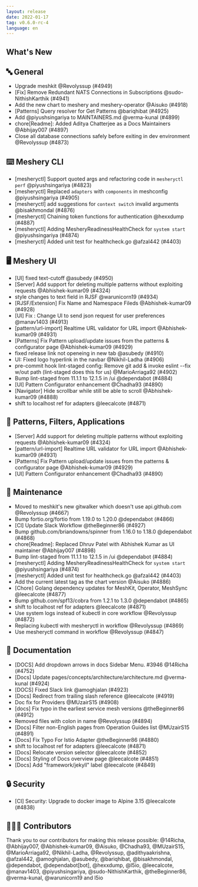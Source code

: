 ```yaml
---
layout: release
date: 2022-01-17
tag: v0.6.0-rc-4
language: en
---
```


## What's New

## 🔤 General

- Upgrade meshkit @Revolyssup (#4949)
- [Fix] Remove Redundant NATS Connections in Subscriptions @sudo-NithishKarthik (#4941)
- Add the new chart to meshery and meshery-operator @Aisuko (#4918)
- [Patterns] Query resolver for Get Patterns @bariqhibat (#4925)
- Add @piyushsingariya to MAINTAINERS.md @verma-kunal (#4899)
- chore\[Readme\]: Added Aditya Chatterjee as a Docs Maintainers @Abhijay007 (#4897)
- Close all database connections safely before exiting in dev environment @Revolyssup (#4873)

## ⌨️ Meshery CLI

- [mesheryctl] Support quoted args and refactoring code in `mesheryctl perf` @piyushsingariya (#4823)
- [mesheryctl] Replaced `adapters` with `components` in meshconfig @piyushsingariya (#4905)
- [mesheryctl] add suggestions for `context switch` invalid arguments @bisakhmondal (#4876)
- [mesheryctl] Chaining token functions for authentication @hexxdump (#4887)
- [mesheryctl] Adding MesheryReadinessHealthCheck for `system start` @piyushsingariya (#4874)
- [mesheryctl] Added unit test for healthcheck.go @afzal442 (#4403)

## 🖥 Meshery UI

- [UI] fixed text-cutoff @asubedy (#4950)
- [Server] Add support for deleting multiple patterns without exploiting requests @Abhishek-kumar09 (#4324)
- style changes to text field in RJSF @warunicorn19 (#4934)
- [RJSF/Extension] Fix Name and Namespace Fileds @Abhishek-kumar09 (#4928)
- [UI] Fix : Change UI to send json request for user preferences @manav1403 (#4913)
- [pattern/url-import] Realtime URL validator for URL import @Abhishek-kumar09 (#4931)
- [Patterns] Fix Pattern upload/update issues from the patterns & configurator page @Abhishek-kumar09 (#4929)
- fixed release link not openeing in new tab @asubedy (#4910)
- UI: Fixed logo hyperlink in the navbar @Nikhil-Ladha (#4906)
- pre-commit hook lint-staged config: Remove git add & invoke eslint --fix w/out path (lint-staged does this for us) @MarioArriaga92 (#4902)
- Bump lint-staged from 11.1.1 to 12.1.5 in /ui @dependabot (#4884)
- [UI] Pattern Configurator enhancement @Chadha93 (#4890)
- [Navigator] Hide scrollbar while still be able to scroll @Abhishek-kumar09 (#4888)
- shift to localhost ref for adapters @leecalcote (#4871)

## 🔋 Patterns, Filters, Applications

- [Server] Add support for deleting multiple patterns without exploiting requests @Abhishek-kumar09 (#4324)
- [pattern/url-import] Realtime URL validator for URL import @Abhishek-kumar09 (#4931)
- [Patterns] Fix Pattern upload/update issues from the patterns & configurator page @Abhishek-kumar09 (#4929)
- [UI] Pattern Configurator enhancement @Chadha93 (#4890)

## 🧰 Maintenance

- Moved to meshkit's new gitwalker which doesn't use api.github.com @Revolyssup (#4667)
- Bump fortio.org/fortio from 1.19.0 to 1.20.0 @dependabot (#4866)
- [Cl] Update Slack Workflow @theBeginner86 (#4927)
- Bump github.com/briandowns/spinner from 1.16.0 to 1.18.0 @dependabot (#4868)
- chore\[Readme\]: Replaced Dhruv Patel with Abhishek Kumar as UI maintainer @Abhijay007 (#4898)
- Bump lint-staged from 11.1.1 to 12.1.5 in /ui @dependabot (#4884)
- [mesheryctl] Adding MesheryReadinessHealthCheck for `system start` @piyushsingariya (#4874)
- [mesheryctl] Added unit test for healthcheck.go @afzal442 (#4403)
- Add the current latest tag as the chart version @Aisuko (#4886)
- [Chore] Golang dependency updates for MeshKit, Operator, MeshSync @leecalcote (#4877)
- Bump github.com/spf13/cobra from 1.2.1 to 1.3.0 @dependabot (#4865)
- shift to localhost ref for adapters @leecalcote (#4871)
- Use system logs instead of kubectl in core workflow @Revolyssup (#4872)
- Replacing kubectl with mesheryctl in workflow @Revolyssup (#4869)
- Use mesheryctl command in workflow @Revolyssup (#4847)

## 📖 Documentation

- [DOCS] Add dropdown arrows in docs Sidebar Menu. #3946 @14Richa (#4752)
- [Docs] Update pages/concepts/architecture/architecture.md @verma-kunal (#4924)
- [DOCS] Fixed Slack link @amoghjalan (#4923)
- [Docs] Redirect from trailing slash reference @leecalcote (#4919)
- Doc fix for Providers @MUzairS15 (#4908)
- [docs] Fix typo in the earliest service mesh versions @theBeginner86 (#4912)
- Removed files with colon in name @Revolyssup (#4894)
- [Docs] Filter non-English pages from Operation Guides list @MUzairS15 (#4891)
- [Docs] Fix Typo For Istio Adapter @theBeginner86 (#4880)
- shift to localhost ref for adapters @leecalcote (#4871)
- [Docs] Relocate version selector @leecalcote (#4852)
- [Docs] Styling of Docs overview page @leecalcote (#4851)
- [Docs] Add "framework/jekyll" label @leecalcote (#4849)

## 🔒 Security

- [CI] Security: Upgrade to docker image to Alpine 3.15 @leecalcote (#4838)

## 👨🏽‍💻 Contributors

Thank you to our contributors for making this release possible:
@14Richa, @Abhijay007, @Abhishek-kumar09, @Aisuko, @Chadha93, @MUzairS15, @MarioArriaga92, @Nikhil-Ladha, @Revolyssup, @adithyaakrishna, @afzal442, @amoghjalan, @asubedy, @bariqhibat, @bisakhmondal, @dependabot, @dependabot[bot], @hexxdump, @l5io, @leecalcote, @manav1403, @piyushsingariya, @sudo-NithishKarthik, @theBeginner86, @verma-kunal, @warunicorn19 and l5io
